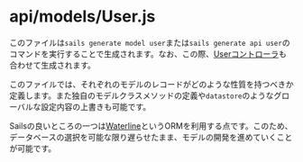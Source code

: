 # api/models/User.js

このファイルは`sails generate model user`または`sails generate api user`のコマンドを実行することで生成されます。なお、この際、[Userコントローラ](http://sailsjs.com/documentation/anatomy/api/controllers/UserController.js)も合わせて生成されます。

このファイルでは、それぞれのモデルのレコードがどのような性質を持つべきか定義します。また独自のモデルクラスメソッドの定義や`datastore`のようなグローバルな設定内容の上書きも可能です。

Sailsの良いところの一つは[Waterline](https://github.com/balderdashy/waterline)というORMを利用する点です。このため、データベースの選択を可能な限り遅らせたまま、モデルの開発を進めていくことが可能です。


<docmeta name="displayName" value="User.js">
